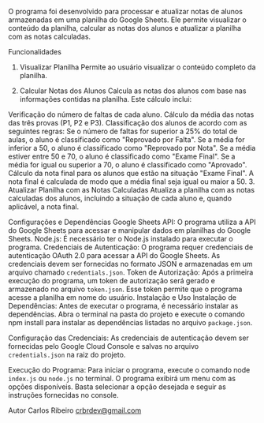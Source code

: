 O programa foi desenvolvido para processar e atualizar notas de alunos armazenadas em uma planilha do Google Sheets. Ele permite visualizar o conteúdo da planilha, calcular as notas dos alunos e atualizar a planilha com as notas calculadas.

Funcionalidades
1. Visualizar Planilha
Permite ao usuário visualizar o conteúdo completo da planilha.

2. Calcular Notas dos Alunos
Calcula as notas dos alunos com base nas informações contidas na planilha. Este cálculo inclui:

Verificação do número de faltas de cada aluno.
Cálculo da média das notas das três provas (P1, P2 e P3).
Classificação dos alunos de acordo com as seguintes regras:
Se o número de faltas for superior a 25% do total de aulas, o aluno é classificado como "Reprovado por Falta".
Se a média for inferior a 50, o aluno é classificado como "Reprovado por Nota".
Se a média estiver entre 50 e 70, o aluno é classificado como "Exame Final".
Se a média for igual ou superior a 70, o aluno é classificado como "Aprovado".
Cálculo da nota final para os alunos que estão na situação "Exame Final". A nota final é calculada de modo que a média final seja igual ou maior a 50.
3. Atualizar Planilha com as Notas Calculadas
Atualiza a planilha com as notas calculadas dos alunos, incluindo a situação de cada aluno e, quando aplicável, a nota final.

Configurações e Dependências
Google Sheets API: O programa utiliza a API do Google Sheets para acessar e manipular dados em planilhas do Google Sheets.
Node.js: É necessário ter o Node.js instalado para executar o programa.
Credenciais de Autenticação: O programa requer credenciais de autenticação OAuth 2.0 para acessar a API do Google Sheets. As credenciais devem ser fornecidas no formato JSON e armazenadas em um arquivo chamado `credentials.json`.
Token de Autorização: Após a primeira execução do programa, um token de autorização será gerado e armazenado no arquivo `token.json`. Esse token permite que o programa acesse a planilha em nome do usuário.
Instalação e Uso
Instalação de Dependências: Antes de executar o programa, é necessário instalar as dependências. Abra o terminal na pasta do projeto e execute o comando npm install para instalar as dependências listadas no arquivo `package.json`.

Configuração das Credenciais: As credenciais de autenticação devem ser fornecidas pelo Google Cloud Console e salvas no arquivo `credentials.json` na raiz do projeto.

Execução do Programa: Para iniciar o programa, execute o comando node `index.js` ou `node.js` no terminal. O programa exibirá um menu com as opções disponíveis. Basta selecionar a opção desejada e seguir as instruções fornecidas no console.

Autor
Carlos Ribeiro
crbrdev@gmail.com
